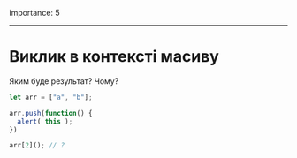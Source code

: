 importance: 5

---

# Виклик в контексті масиву

Яким буде результат? Чому?

```js
let arr = ["a", "b"];

arr.push(function() {
  alert( this );
})

arr[2](); // ?
```
